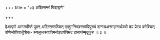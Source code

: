 +++
title = "०३ अदित्सन्तं चिदाघृणे"

+++

हेआघृणे आगतदीप्ते पूषन् अदित्सन्तञ्चित् दातुमनिच्छन्तमपिपुरुषं दानायअस्मद्दानार्थञ्चो दय प्रेरय पणेश्चित् वणिजोपिवार्धुशिक- स्यलुब्धस्यापिमनोहृदयंविम्रद दानार्थम्मृदूकुरु ॥ ३ ॥